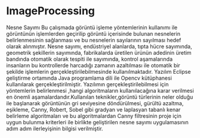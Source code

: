 # ImageProcessing
Nesne Sayımı
Bu çalışmada görüntü işleme yöntemlerinin kullanımı ile görüntünün işlemlerden geçirilip görüntü içerisinde bulunan nesnelerin belirlenmesinin sağlanması ve bu nesnelerin sayılarının sayılması hedef olarak alınmıştır. Nesne sayımı, endüstriyel alanlarda, tıpta hücre sayımında, geometrik şekillerin sayımında, fabrikalarda üretilen ürünün adedinin üretim bandında otomatik olarak tespiti ile sayımında, kontrol aşamalarında insanların bu kontrollerde harcadığı zamanın azaltılması ile otomatik bir şekilde işlemlerin gerçekleştirilebilmesinde kullanılmaktadır. Yazılım Eclipse geliştirme ortamında Java programlama dili ile Opencv kütüphanesi kullanılarak gerçekleştirilmiştir. Yazılımın gerçekleştirilebilmesi için yöntemlerin belirlenmesi ,hangi algoritmaların kullanılacağına karar verilmesi en önemli aşamalardandır.Kullanılan teknikler,görüntü türlerinin neler olduğu ile başlanarak görüntünün gri seviyesine döndürülmesi, gürültü azaltma, eşikleme, Canny, Robert, Sobel gibi gradyan ve laplasyan tabanlı kenar belirleme algoritmaları ve bu algoritmalardan Canny filtresinin proje için uygun bulunma kriterleri ile birlikte geliştirilen nesne sayımı uygulamasının adım adım ilerleyişinin bilgisi verilmiştir.   
